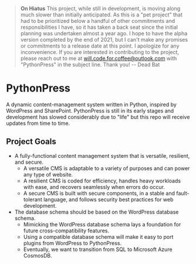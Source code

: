 > **On Hiatus**
> This project, while still in development, is moving along much slower than initially anticipated. As this is a "pet project" that had to be prioritized below a handful of other commitments and responsibilities I have, so it has taken a back seat since the initial planning was undertaken almost a year ago. I hope to have the alpha version completed by the end of 2021, but I can't make any promises or commitments to a release date at this point.
> I apologize for any inconvenience. If you are interested in contributing to the project, please reach out to me at [will.code.for.coffee@outlook.com](mailto:will.code.for.coffee@outlook.com) with "PythonPress" in the subject line.
> Thank you!
> -- Dead Bat

# PythonPress

A dynamic content-management system written in Python, inspired by WordPress and SharePoint. PythonPress is still in its early stages and development has slowed considerably due to "life" but this repo will receive updates from time to time. 

## Project Goals

* A fully-functional content management system that is versatile, resilient, and secure.
  * A versatile CMS is adaptable to a variety of purposes and can power any type of website.
  * A resilient CMS is coded for efficiency, handles heavy workloads with ease, and recovers seamlessly when errors do occur.
  * A secure CMS is built with secure components, in a stable and fault-tolerant language, and follows security best practices for web development.
* The database schema should be based on the WordPress database schema.
  * Mimicking the WordPress database schema lays a foundation for future cross-compatibility features.
  * Using a compatible database schema will make it easy to port plugins from WordPress to PythonPress.
  * Eventually, we want to transition from SQL to Microsoft Azure CosmosDB.
